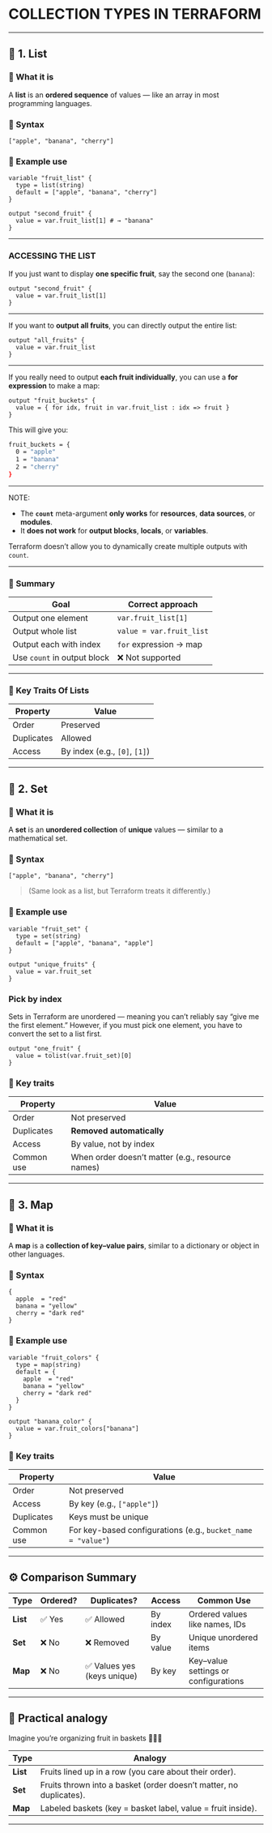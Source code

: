 
# COLLECTION TYPES IN TERRAFORM

---

## 🧩 1. List

### 🔹 What it is

A **list** is an **ordered sequence** of values — like an array in most programming languages.

### 🔹 Syntax

```hcl
["apple", "banana", "cherry"]
```

### 🔹 Example use

```hcl
variable "fruit_list" {
  type = list(string)
  default = ["apple", "banana", "cherry"]
}

output "second_fruit" {
  value = var.fruit_list[1] # → "banana"
}
```
---
### ACCESSING THE LIST



If you just want to display **one specific fruit**, say the second one (`banana`):

```hcl
output "second_fruit" {
  value = var.fruit_list[1]
}
```

---

If you want to **output all fruits**, you can directly output the entire list:

```hcl
output "all_fruits" {
  value = var.fruit_list
}
```

---

If you really need to output **each fruit individually**, you can use a **for expression** to make a map:

```hcl
output "fruit_buckets" {
  value = { for idx, fruit in var.fruit_list : idx => fruit }
}
```

This will give you:

```bash
fruit_buckets = {
  0 = "apple"
  1 = "banana"
  2 = "cherry"
}
```
---

NOTE:

* The **`count`** meta-argument **only works** for **resources**, **data sources**, or **modules**.
* It **does not work** for **output blocks**, **locals**, or **variables**.

Terraform doesn’t allow you to dynamically create multiple outputs with `count`.

---

### 🧠 Summary

| Goal                        | Correct approach         |
| --------------------------- | ------------------------ |
| Output one element          | `var.fruit_list[1]`      |
| Output whole list           | `value = var.fruit_list` |
| Output each with index      | `for` expression → map   |
| Use `count` in output block | ❌ Not supported          |


---

### 🔹 Key Traits Of Lists

| Property   | Value                         |
| ---------- | ----------------------------- |
| Order      | Preserved                     |
| Duplicates | Allowed                       |
| Access     | By index (e.g., `[0]`, `[1]`) |

---

## 🧩 2. Set

### 🔹 What it is

A **set** is an **unordered collection** of **unique** values — similar to a mathematical set.

### 🔹 Syntax

```hcl
["apple", "banana", "cherry"]
```

> (Same look as a list, but Terraform treats it differently.)

### 🔹 Example use

```hcl
variable "fruit_set" {
  type = set(string)
  default = ["apple", "banana", "apple"]
}

output "unique_fruits" {
  value = var.fruit_set
}
```
### Pick by index
Sets in Terraform are unordered — meaning you can’t reliably say “give me the first element.”
However, if you must pick one element, you have to convert the set to a list first.

```
output "one_fruit" {
  value = tolist(var.fruit_set)[0]
}

```

### 🔹 Key traits

| Property   | Value                                            |
| ---------- | ------------------------------------------------ |
| Order      | Not preserved                                    |
| Duplicates | **Removed automatically**                        |
| Access     | By value, not by index                           |
| Common use | When order doesn’t matter (e.g., resource names) |

---

## 🧩 3. Map

### 🔹 What it is

A **map** is a **collection of key–value pairs**, similar to a dictionary or object in other languages.

### 🔹 Syntax

```hcl
{
  apple  = "red"
  banana = "yellow"
  cherry = "dark red"
}
```

### 🔹 Example use

```hcl
variable "fruit_colors" {
  type = map(string)
  default = {
    apple  = "red"
    banana = "yellow"
    cherry = "dark red"
  }
}

output "banana_color" {
  value = var.fruit_colors["banana"]
}
```

### 🔹 Key traits

| Property   | Value                                                        |
| ---------- | ------------------------------------------------------------ |
| Order      | Not preserved                                                |
| Access     | By key (e.g., `["apple"]`)                                   |
| Duplicates | Keys must be unique                                          |
| Common use | For key-based configurations (e.g., `bucket_name = "value"`) |

---

## ⚙️ Comparison Summary

| Type     | Ordered? | Duplicates?                | Access   | Common Use                           |
| -------- | -------- | -------------------------- | -------- | ------------------------------------ |
| **List** | ✅ Yes    | ✅ Allowed                  | By index | Ordered values like names, IDs       |
| **Set**  | ❌ No     | ❌ Removed                  | By value | Unique unordered items               |
| **Map**  | ❌ No     | ✅ Values yes (keys unique) | By key   | Key–value settings or configurations |

---

## 🧠 Practical analogy

Imagine you’re organizing fruit in baskets 🍎🍌🍒

| Type     | Analogy                                                            |
| -------- | ------------------------------------------------------------------ |
| **List** | Fruits lined up in a row (you care about their order).             |
| **Set**  | Fruits thrown into a basket (order doesn’t matter, no duplicates). |
| **Map**  | Labeled baskets (key = basket label, value = fruit inside).        |

---
